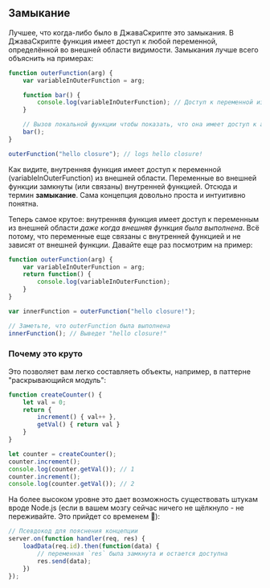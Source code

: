 ## Замыкание

Лучшее, что когда-либо было в ДжаваСкрипте это замыкания. В ДжаваСкрипте функция имеет доступ к любой переменной, определённой во внешней области видимости. Замыкания лучше всего объяснить на примерах:

```ts
function outerFunction(arg) {
    var variableInOuterFunction = arg;

    function bar() {
        console.log(variableInOuterFunction); // Доступ к переменной из внешней области
    }

    // Вызов локальной функции чтобы показать, что она имеет доступ к arg
    bar();
}

outerFunction("hello closure"); // logs hello closure!
```

Как видите, внутренняя функция имеет доступ к переменной (variableInOuterFunction) из внешней области. Переменные во внешней функции замкнуты (или связаны) внутренней функцией. Отсюда и термин **замыкание**. Сама концепция довольно проста и интуитивно понятна.

Теперь самое крутое: внутренняя функция имеет доступ к переменным из внешней области *даже когда внешняя функция была выполнена*. Всё потому, что переменные еще связаны с внутренней функцией и не зависят от внешней функции. Давайте еще раз посмотрим на пример:

```ts
function outerFunction(arg) {
    var variableInOuterFunction = arg;
    return function() {
        console.log(variableInOuterFunction);
    }
}

var innerFunction = outerFunction("hello closure!");

// Заметьте, что outerFunction была выполнена
innerFunction(); // Выведет "hello closure!"
```

### Почему это круто
Это позволяет вам легко составляеть объекты, например, в паттерне "раскрывающийся модуль":

```ts
function createCounter() {
    let val = 0;
    return {
        increment() { val++ },
        getVal() { return val }
    }
}

let counter = createCounter();
counter.increment();
console.log(counter.getVal()); // 1
counter.increment();
console.log(counter.getVal()); // 2
```

На более высоком уровне это дает возможность существовать штукам вроде Node.js (если в вашем мозгу сейчас ничего не щёлкнуло - не переживайте. Это прийдет со временем 🌹):

```ts
// Псевдокод для пояснения концепции
server.on(function handler(req, res) {
    loadData(req.id).then(function(data) {
        // переменная `res` была замкнута и остается доступна
        res.send(data);
    })
});
```
